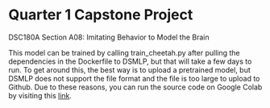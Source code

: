 # Quarter 1 Capstone Project 
DSC180A Section A08: Imitating Behavior to Model the Brain

This model can be trained by calling train_cheetah.py after pulling the dependencies in the Dockerfile to DSMLP, but that will take a few days to run. To get around this, the best way is to upload a pretrained model, but DSMLP does not support the file format and the file is too large to upload to Github. Due to these reasons, you can run the source code on Google Colab by visiting this [link](https://colab.research.google.com/drive/1TDih5q6UMmi-ZFNT5OzUmC6dySQOfhXo?usp=sharing).
